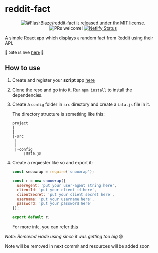 # reddit-fact

<p align="center">
  <a href="https://github.com/FlashBlaze/reddit-fact/blob/master/LICENSE">
    <img src="https://img.shields.io/badge/license-MIT-blue.svg" alt="@FlashBlaze/reddit-fact is released under the MIT license." />
  </a>
  <img src="https://img.shields.io/badge/PRs-welcome-brightgreen.svg" alt="PRs welcome!" />
  <a href="https://app.netlify.com/sites/reddit-fact/deploys">
      <img src="https://api.netlify.com/api/v1/badges/adbfab56-08f1-43ee-b97d-25b17ea64c49/deploy-status" alt="Netlify Status" />
    </a>
</p>

A simple React app which displays a random fact from Reddit using their API.

:tada: Site is live [here](https://reddit-fact.netlify.com) :tada:

## How to use

1. Create and register your **script** app [here](https://www.reddit.com/prefs/apps)
2. Clone the repo and go into it. Run `npm install` to install the dependencies.
3. Create a `config` folder in `src` directory and create a `data.js` file in it.

   The directory structure is something like this:

   ```
   project
   |
   |
   |-src
    |
    |
    |-config
        |data.js
   ```

4. Create a requester like so and export it:

   ```js
   const snoowrap = require('snoowrap');

   const r = new snoowrap({
     userAgent: 'put your user-agent string here',
     clientId: 'put your client id here',
     clientSecret: 'put your client secret here',
     username: 'put your username here',
     password: 'put your password here'
   });

   export default r;
   ```

   For more info, you can refer [this](https://github.com/not-an-aardvark/snoowrap#examples)

_Note: Removed made using since it was getting too big_ :sweat_smile:

Note will be removed in next commit and resources will be added soon
